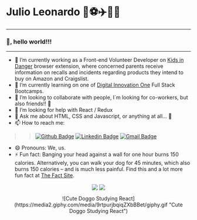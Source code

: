 # Julio Leonardo 🎼⚽✈️👨‍💻
---

### 👋, hello world!!!

----

- 🔭 I’m currently working as a Front-end Volunteer Developer on [Kids in Danger](https://kidsindanger.org// "kids In Danger") browser extension, where concerned parents receive information on recalls and incidents regarding products they intend to buy on Amazon and Craigslist.
- 🌱 I’m currently learning on one of [Digital Innovation One](https://digitalinnovation.one/ "DIO") Full Stack Bootcamps.
- 👯 I’m looking to collaborate with people, I`m looking for co-workers, but also friends!! 🤝
- 🤔 I’m looking for help with React / Redux
- 💬 Ask me about HTML, CSS and Javascript, or anything at all... 🤪
- 📫 How to reach me:

>>[![Github Badge](https://img.shields.io/badge/-Github-000?style=flat-square&logo=Github&logoColor=white&link=https://github.com/JulioLeonardo)](https://github.com/JulioLeonardo)
[![Linkedin Badge](https://img.shields.io/badge/-LinkedIn-blue?style=flat-square&logo=Linkedin&logoColor=white&link=https://www.linkedin.com/in/JulioLeonardo/)](https://www.linkedin.com/in/JulioLeonardo/)
[![Gmail Badge](https://img.shields.io/badge/-Gmail-c14438?style=flat-square&logo=Gmail&logoColor=white&link=mailto:juleolica@gmail.com)](mailto:juleolica@gmail.com)

- 😄 Pronouns: We, us.
- ⚡ Fun fact: Banging your head against a wall for one hour burns 150 calories. Alternatively, you can walk your dog for 45 minutes, which also burns 150 calories – and is much less painful. Find this and a lot more fun fact at [The Fact Site](https://www.thefactsite.com/top-100-random-funny-facts/ "The Fact Site").



<p align="center"> 
  <img align="center" src="https://github-readme-stats.vercel.app/api?username=julioleonardo&show_icons=true&layout=compact" />
  <img align="center" src="https://github-readme-stats.vercel.app/api/top-langs/?username=julioleonardo&show_icons=true&layout=compact" />
</p>

<p align="center">
![Cute Doggo Studying React](https://media2.giphy.com/media/9rtpurjbqiqZXbBBet/giphy.gif "Cute Doggo Studying React")
</p>

